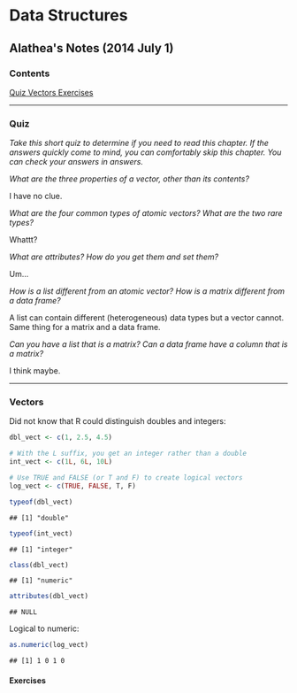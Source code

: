 <link href="markdown.css" rel="stylesheet"></link>

Data Structures
==============

## Alathea's Notes (2014 July 1)

### Contents

<c1><a href="#quiz">Quiz</c1>
<c1><a href="#vectors">Vectors</c1>
<c2><a href="#vect_exercises">Exercises</c2>

***

<a name="quiz"></a>

### Quiz

*Take this short quiz to determine if you need to read this chapter. If the answers quickly come to mind, you can comfortably skip this chapter. You can check your answers in answers.*

*What are the three properties of a vector, other than its contents?*

I have no clue.

*What are the four common types of atomic vectors? What are the two rare types?*

Whattt?

*What are attributes? How do you get them and set them?*

Um...

*How is a list different from an atomic vector? How is a matrix different from a data frame?*

A list can contain different (heterogeneous) data types but a vector cannot.  Same thing for a matrix and a data frame.

*Can you have a list that is a matrix? Can a data frame have a column that is a matrix?*

I think maybe.

***

<a name="vectors"></a>

### Vectors

Did not know that R could distinguish doubles and integers:


```r
dbl_vect <- c(1, 2.5, 4.5)

# With the L suffix, you get an integer rather than a double
int_vect <- c(1L, 6L, 10L)

# Use TRUE and FALSE (or T and F) to create logical vectors
log_vect <- c(TRUE, FALSE, T, F)

typeof(dbl_vect)
```

```
## [1] "double"
```

```r
typeof(int_vect)
```

```
## [1] "integer"
```

```r
class(dbl_vect)
```

```
## [1] "numeric"
```

```r
attributes(dbl_vect)
```

```
## NULL
```

Logical to numeric:


```r
as.numeric(log_vect)
```

```
## [1] 1 0 1 0
```

<a name="#vect_exercises"></a>

#### Exercises

